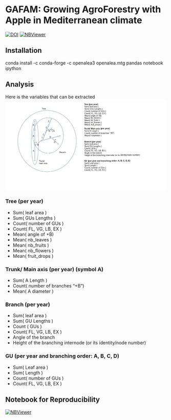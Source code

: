 # GAFAM: Growing AgroForestry with Apple in Mediterranean climate

[![DOI](https://zenodo.org/badge/DOI/10.5281/zenodo.14253434.svg)](https://doi.org/10.5281/zenodo.14253434) [![NBViewer](https://img.shields.io/badge/render-nbviewer-orange.svg)](https://nbviewer.org/github/openalea/gafam/blob/paper/notebook/Paper.ipynb)

## Installation

conda install -c conda-forge -c openalea3 openalea.mtg pandas notebook ipython

## Analysis

Here is the variables that can be extracted
![Multiscale appeltree extraction](./extraction.jpg)

### Tree (per year)
- Sum( leaf area )
- Sum( GUs Lengths )
- Count( number of GUs )
- Count( FL, VG, LB, EX )
- Mean( angle of +B)
- Mean( nb_leaves )
- Mean( nb_fruits )
- Mean( nb_flowers )
- Mean( fruit_drops )

### Trunk/ Main axis (per year) (symbol A)
- Sum( A Length )
- Count( number of branches “+B”)
- Mean( A diameter )

### Branch (per year)
- Sum( leaf area )
- Sum( GU Lengths )
- Count ( GUs )
- Count( FL, VG, LB, EX )
- Angle of the branch
- Height of the branching internode (or its identity/node number)

### GU (per year and branching order: A, B, C, D)
- Sum( Leaf area )
- Sum( Length )
- Count( number of GUs )
- Count( FL, VG, LB, EX )


## Notebook for Reproducibility

[![NBViewer](https://img.shields.io/badge/render-nbviewer-orange.svg)](https://nbviewer.org/github/openalea/gafam/blob/paper/notebook/Paper.ipynb)
